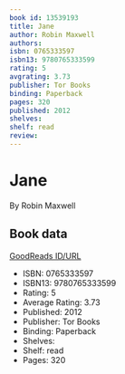 ```yaml
---
book id: 13539193
title: Jane
author: Robin Maxwell
authors: 
isbn: 0765333597
isbn13: 9780765333599
rating: 5
avgrating: 3.73
publisher: Tor Books
binding: Paperback
pages: 320
published: 2012
shelves: 
shelf: read
review: 
---
```


# Jane

By Robin Maxwell

## Book data

[GoodReads ID/URL](https://www.goodreads.com/book/show/13539193)

- ISBN: 0765333597
- ISBN13: 9780765333599
- Rating: 5
- Average Rating: 3.73
- Published: 2012
- Publisher: Tor Books
- Binding: Paperback
- Shelves: 
- Shelf: read
- Pages: 320

